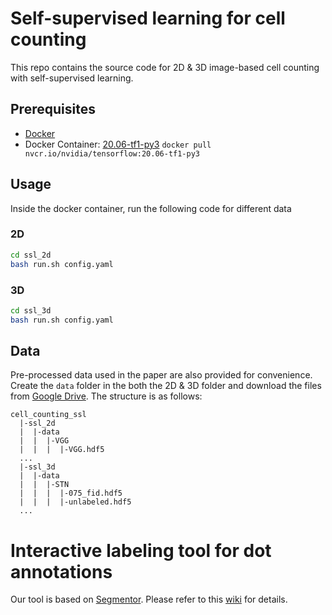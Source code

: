 # Self-supervised learning for cell counting
This repo contains the source code for 2D & 3D image-based cell counting with self-supervised learning.

## Prerequisites
- [Docker](https://docs.docker.com/engine/install/)
- Docker Container: [20.06-tf1-py3](https://catalog.ngc.nvidia.com/orgs/nvidia/containers/tensorflow/tags) `docker pull nvcr.io/nvidia/tensorflow:20.06-tf1-py3`

## Usage
Inside the docker container, run the following code for different data
### 2D
```sh
cd ssl_2d
bash run.sh config.yaml
```
### 3D
```sh
cd ssl_3d
bash run.sh config.yaml
```
## Data
Pre-processed data used in the paper are also provided for convenience.
Create the `data` folder in the both the 2D & 3D folder and download the files from [Google Drive](https://drive.google.com/drive/folders/1WUG4VSZ4vktmkTB549Pnpv1pTAm0cFVw?usp=sharing).  The structure is as follows:
```
cell_counting_ssl
  |-ssl_2d
  |  |-data
  |  |  |-VGG
  |  |  |  |-VGG.hdf5
  ...
  |-ssl_3d
  |  |-data
  |  |  |-STN
  |  |  |  |-075_fid.hdf5
  |  |  |  |-unlabeled.hdf5
  ...
```

# Interactive labeling tool for dot annotations 
Our tool is based on [Segmentor](https://github.com/RENCI/Segmentor). Please refer to this [wiki](https://github.com/RENCI/Segmentor/wiki/Dot-Annotation) for details.
